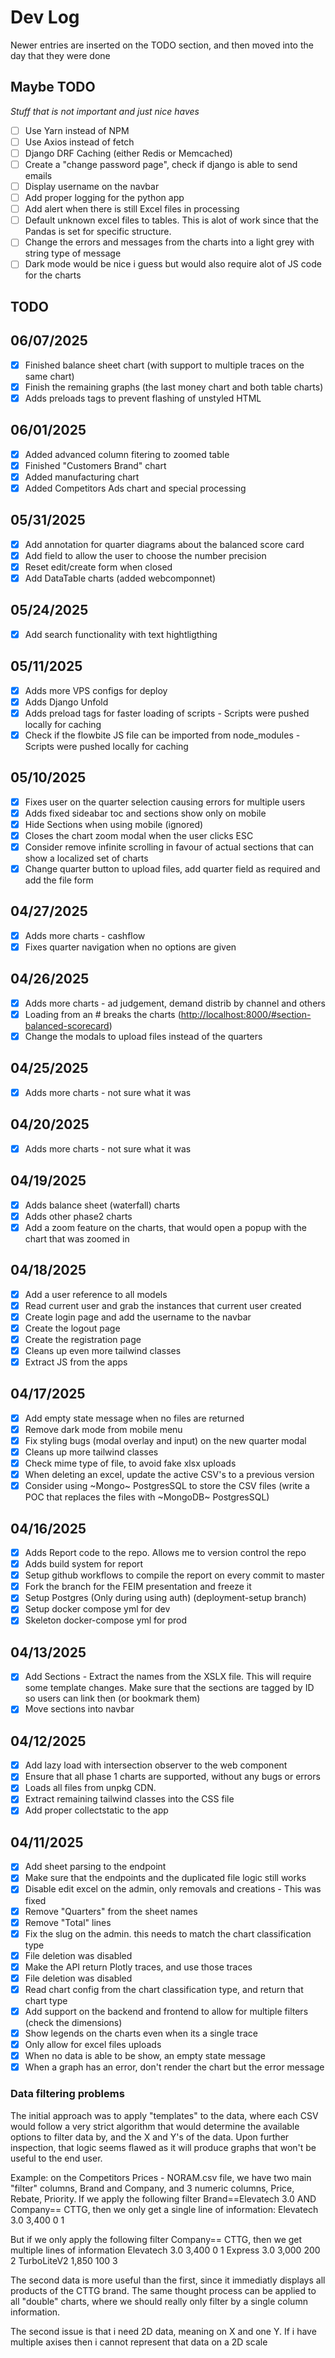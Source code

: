 # Dev Log

Newer entries are inserted on the TODO section, and then moved into the day that they were done

## Maybe TODO

_Stuff that is not important and just nice haves_

- [ ] Use Yarn instead of NPM
- [ ] Use Axios instead of fetch
- [ ] Django DRF Caching (either Redis or Memcached)
- [ ] Create a "change password page", check if django is able to send emails
- [ ] Display username on the navbar
- [ ] Add proper logging for the python app
- [ ] Add alert when there is still Excel files in processing
- [ ] Default unknown excel files to tables. This is alot of work since that the Pandas is set for specific structure.
- [ ] Change the errors and messages from the charts into a light grey with string type of message
- [ ] Dark mode would be nice i guess but would also require alot of JS code for the charts

## TODO

## 06/07/2025

- [x] Finished balance sheet chart (with support to multiple traces on the same chart)
- [x] Finish the remaining graphs (the last money chart and both table charts)
- [x] Adds preloads tags to prevent flashing of unstyled HTML

## 06/01/2025

- [x] Added advanced column fitering to zoomed table
- [x] Finished "Customers Brand" chart
- [x] Added manufacturing chart
- [x] Added Competitors Ads chart and special processing

## 05/31/2025

- [x] Add annotation for quarter diagrams about the balanced score card
- [x] Add field to allow the user to choose the number precision
- [X] Reset edit/create form when closed
- [X] Add DataTable charts (added webcomponnet)

## 05/24/2025

- [x] Add search functionality with text hightligthing

## 05/11/2025

- [x] Adds more VPS configs for deploy
- [x] Adds Django Unfold
- [x] Adds preload tags for faster loading of scripts - Scripts were pushed locally for caching
- [x] Check if the flowbite JS file can be imported from node_modules - Scripts were pushed locally for caching

## 05/10/2025

- [x] Fixes user on the quarter selection causing errors for multiple users
- [x] Adds fixed sideabar toc and sections show only on mobile
- [x] Hide Sections when using mobile (ignored)
- [x] Closes the chart zoom modal when the user clicks ESC
- [x] Consider remove infinite scrolling in favour of actual sections that can show a localized set of charts
- [x] Change quarter button to upload files, add quarter field as required and add the file form

## 04/27/2025

- [x] Adds more charts - cashflow
- [x] Fixes quarter navigation when no options are given

## 04/26/2025

- [x] Adds more charts - ad judgement, demand distrib by channel and others
- [x] Loading from an # breaks the charts (<http://localhost:8000/#section-balanced-scorecard>)
- [x] Change the modals to upload files instead of the quarters

## 04/25/2025

- [x] Adds more charts - not sure what it was

## 04/20/2025

- [x] Adds more charts - not sure what it was

## 04/19/2025

- [x] Adds balance sheet (waterfall) charts
- [x] Adds other phase2 charts
- [x] Add a zoom feature on the charts, that would open a popup with the chart that was zoomed in

## 04/18/2025

- [x] Add a user reference to all models
- [x] Read current user and grab the instances that current user created
- [x] Create login page and add the username to the navbar
- [x] Create the logout page
- [x] Create the registration page
- [x] Cleans up even more tailwind classes
- [x] Extract JS from the apps

## 04/17/2025

- [x] Add empty state message when no files are returned
- [x] Remove dark mode from mobile menu
- [x] Fix styling bugs (modal overlay and input) on the new quarter modal
- [x] Cleans up more tailwind classes
- [x] Check mime type of file, to avoid fake xlsx uploads
- [x] When deleting an excel, update the active CSV's to a previous version
- [x] Consider using ~Mongo~ PostgresSQL to store the CSV files (write a POC that replaces the files with ~MongoDB~ PostgresSQL)

## 04/16/2025

- [x] Adds Report code to the repo. Allows me to version control the repo
- [x] Adds build system for report
- [x] Setup github workflows to compile the report on every commit to master
- [x] Fork the branch for the FEIM presentation and freeze it
- [x] Setup Postgres (Only during using auth) (deployment-setup branch)
- [x] Setup docker compose yml for dev
- [x] Skeleton docker-compose yml for prod

## 04/13/2025

- [x] Add Sections - Extract the names from the XSLX file. This will require some template changes. Make sure that the sections are tagged by ID so users can link then (or bookmark them)
- [x] Move sections into navbar

## 04/12/2025

- [x] Add lazy load with intersection observer to the web component
- [x] Ensure that all phase 1 charts are supported, without any bugs or errors
- [x] Loads all files from unpkg CDN.
- [x] Extract remaining tailwind classes into the CSS file
- [x] Add proper collectstatic to the app

## 04/11/2025

- [x] Add sheet parsing to the endpoint
- [x] Make sure that the endpoints and the duplicated file logic still works
- [x] Disable edit excel on the admin, only removals and creations - This was fixed
- [x] Remove "Quarters" from the sheet names
- [x] Remove "Total" lines
- [x] Fix the slug on the admin. this needs to match the chart classification type
- [x] File deletion was disabled
- [x] Make the API return Plotly traces, and use those traces
- [x] File deletion was disabled
- [x] Read chart config from the chart classification type, and return that chart type
- [x] Add support on the backend and frontend to allow for multiple filters (check the dimensions)
- [x] Show legends on the charts even when its a single trace
- [x] Only allow for excel files uploads
- [x] When no data is able to be show, an empty state message
- [x] When a graph has an error, don't render the chart but the error message

### Data filtering problems

The initial approach was to apply "templates" to the data, where each CSV would follow a very strict algorithm that would determine the available options to filter data by, and the X and Y's of the data. Upon further inspection, that logic seems flawed as it will produce graphs that won't be useful to the end user.

Example: on the Competitors Prices - NORAM.csv file, we have two main "filter" columns, Brand and Company, and 3 numeric columns, Price, Rebate, Priority.
If we apply the following filter Brand==Elevatech 3.0 AND Company== CTTG, then we only get a single line of information:
Elevatech 3.0 3,400 0 1

But if we only apply the following filter Company== CTTG, then we get multiple lines of information
Elevatech 3.0 3,400 0 1
Express 3.0 3,000 200 2
TurboLiteV2 1,850 100 3

The second data is more useful than the first, since it immediatly displays all products of the CTTG brand. The same thought process can be applied to all "double" charts, where we should really only filter by a single column information.

The second issue is that i need 2D data, meaning on X and one Y. If i have multiple axises then i cannot represent that data on a 2D scale
